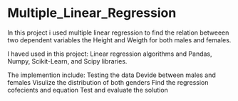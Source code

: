 # Multiple_Linear_Regression

In this project i used multiple linear regression to find the relation betweeen two dependent variables
the Height and Weigth for both males and females.



I haved used in this project:
Linear regression algorithms and 
Pandas, Numpy, Scikit-Learn, and Scipy libraries.



The implemention include:
Testing the data
Devide between males and females
Visulize the distribution of both genders
Find the regression cofecients and equation
Test and evaluate the solution
